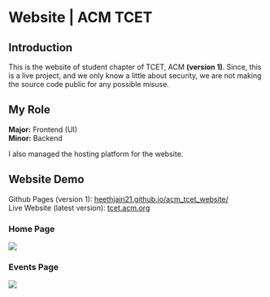 # Website | ACM TCET 

## Introduction

This is the website of student chapter of TCET, ACM <b>(version 1)</b>.
Since, this is a live project, and we only know a little about security, we are not making the source code public for any possible misuse.

## My Role
<b>Major:</b> Frontend (UI) <br>
<b>Minor:</b> Backend

I also managed the hosting platform for the website.

## Website Demo

Github Pages (version 1): <a href="https://heethjain21.github.io/acm_tcet_website/">heethjain21.github.io/acm_tcet_website/</a> <br>
Live Website (latest version): <a href="https://tcet.acm.org">tcet.acm.org</a>

### Home Page
![](demo/home_page.gif)

### Events Page
![](demo/events_page.gif)

